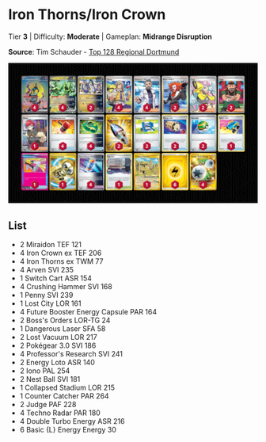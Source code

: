 # Iron Thorns/Iron Crown

Tier **3** | Difficulty: **Moderate** | Gameplan: **Midrange Disruption**

**Source**: Tim Schauder - [Top 128 Regional Dortmund](https://limitlesstcg.com/decks/list/13078)

![decklist](../../!Images/Standard/13BRS-SRC/Iron%20Thorns-Iron%20Crown.PNG)

## List
* 2 Miraidon TEF 121
* 4 Iron Crown ex TEF 206
* 4 Iron Thorns ex TWM 77
* 4 Arven SVI 235
* 1 Switch Cart ASR 154
* 4 Crushing Hammer SVI 168
* 1 Penny SVI 239
* 1 Lost City LOR 161
* 4 Future Booster Energy Capsule PAR 164
* 2 Boss's Orders LOR-TG 24
* 1 Dangerous Laser SFA 58
* 2 Lost Vacuum LOR 217
* 2 Pokégear 3.0 SVI 186
* 4 Professor's Research SVI 241
* 2 Energy Loto ASR 140
* 2 Iono PAL 254
* 2 Nest Ball SVI 181
* 1 Collapsed Stadium LOR 215
* 1 Counter Catcher PAR 264
* 2 Judge PAF 228
* 4 Techno Radar PAR 180
* 4 Double Turbo Energy ASR 216
* 6 Basic {L} Energy Energy 30
